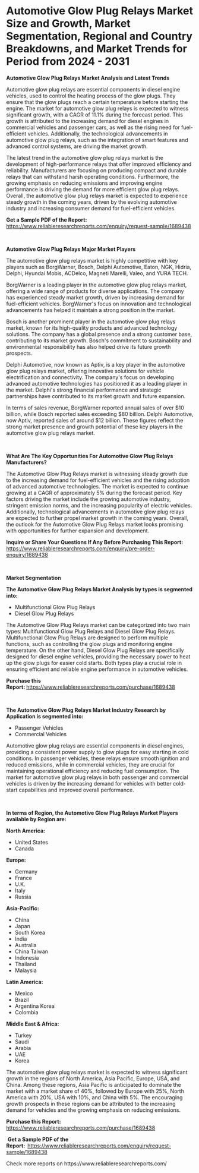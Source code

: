 <p><h1>Automotive Glow Plug Relays Market Size and Growth, Market Segmentation, Regional and Country Breakdowns, and Market Trends for Period from 2024 -  2031</h1></p><p><strong>Automotive Glow Plug Relays Market Analysis and Latest Trends</strong></p>
<p><p>Automotive glow plug relays are essential components in diesel engine vehicles, used to control the heating process of the glow plugs. They ensure that the glow plugs reach a certain temperature before starting the engine. The market for automotive glow plug relays is expected to witness significant growth, with a CAGR of 11.1% during the forecast period. This growth is attributed to the increasing demand for diesel engines in commercial vehicles and passenger cars, as well as the rising need for fuel-efficient vehicles. Additionally, the technological advancements in automotive glow plug relays, such as the integration of smart features and advanced control systems, are driving the market growth.</p><p>The latest trend in the automotive glow plug relays market is the development of high-performance relays that offer improved efficiency and reliability. Manufacturers are focusing on producing compact and durable relays that can withstand harsh operating conditions. Furthermore, the growing emphasis on reducing emissions and improving engine performance is driving the demand for more efficient glow plug relays. Overall, the automotive glow plug relays market is expected to experience steady growth in the coming years, driven by the evolving automotive industry and increasing consumer demand for fuel-efficient vehicles.</p></p>
<p><strong>Get a Sample PDF of the Report:&nbsp;</strong> <a href="https://www.reliableresearchreports.com/enquiry/request-sample/1689438">https://www.reliableresearchreports.com/enquiry/request-sample/1689438</a></p>
<p>&nbsp;</p>
<p><strong>Automotive Glow Plug Relays Major Market Players</strong></p>
<p><p>The automotive glow plug relays market is highly competitive with key players such as BorgWarner, Bosch, Delphi Automotive, Eaton, NGK, Hidria, Delphi, Hyundai Mobis, ACDelco, Magneti Marelli, Valeo, and YURA TECH. </p><p>BorgWarner is a leading player in the automotive glow plug relays market, offering a wide range of products for diverse applications. The company has experienced steady market growth, driven by increasing demand for fuel-efficient vehicles. BorgWarner's focus on innovation and technological advancements has helped it maintain a strong position in the market.</p><p>Bosch is another prominent player in the automotive glow plug relays market, known for its high-quality products and advanced technology solutions. The company has a global presence and a strong customer base, contributing to its market growth. Bosch's commitment to sustainability and environmental responsibility has also helped drive its future growth prospects.</p><p>Delphi Automotive, now known as Aptiv, is a key player in the automotive glow plug relays market, offering innovative solutions for vehicle electrification and connectivity. The company's focus on developing advanced automotive technologies has positioned it as a leading player in the market. Delphi's strong financial performance and strategic partnerships have contributed to its market growth and future expansion.</p><p>In terms of sales revenue, BorgWarner reported annual sales of over $10 billion, while Bosch reported sales exceeding $80 billion. Delphi Automotive, now Aptiv, reported sales of around $12 billion. These figures reflect the strong market presence and growth potential of these key players in the automotive glow plug relays market.</p></p>
<p>&nbsp;</p>
<p><strong>What Are The Key Opportunities For Automotive Glow Plug Relays Manufacturers?</strong></p>
<p><p>The Automotive Glow Plug Relays market is witnessing steady growth due to the increasing demand for fuel-efficient vehicles and the rising adoption of advanced automotive technologies. The market is expected to continue growing at a CAGR of approximately 5% during the forecast period. Key factors driving the market include the growing automotive industry, stringent emission norms, and the increasing popularity of electric vehicles. Additionally, technological advancements in automotive glow plug relays are expected to further propel market growth in the coming years. Overall, the outlook for the Automotive Glow Plug Relays market looks promising with opportunities for further expansion and development.</p></p>
<p><strong>Inquire or Share Your Questions If Any Before Purchasing This Report:</strong> <a href="https://www.reliableresearchreports.com/enquiry/pre-order-enquiry/1689438">https://www.reliableresearchreports.com/enquiry/pre-order-enquiry/1689438</a></p>
<p>&nbsp;</p>
<p><strong>Market Segmentation</strong></p>
<p><strong>The Automotive Glow Plug Relays Market Analysis by types is segmented into:</strong></p>
<p><ul><li>Multifunctional Glow Plug Relays</li><li>Diesel Glow Plug Relays</li></ul></p>
<p><p>The Automotive Glow Plug Relays market can be categorized into two main types: Multifunctional Glow Plug Relays and Diesel Glow Plug Relays. Multifunctional Glow Plug Relays are designed to perform multiple functions, such as controlling the glow plugs and monitoring engine temperature. On the other hand, Diesel Glow Plug Relays are specifically designed for diesel engine vehicles, providing the necessary power to heat up the glow plugs for easier cold starts. Both types play a crucial role in ensuring efficient and reliable engine performance in automotive vehicles.</p></p>
<p><strong>Purchase this Report:&nbsp;</strong><a href="https://www.reliableresearchreports.com/purchase/1689438">https://www.reliableresearchreports.com/purchase/1689438</a></p>
<p>&nbsp;</p>
<p><strong>The Automotive Glow Plug Relays Market Industry Research by Application is segmented into:</strong></p>
<p><ul><li>Passenger Vehicles</li><li>Commercial Vehicles</li></ul></p>
<p><p>Automotive glow plug relays are essential components in diesel engines, providing a consistent power supply to glow plugs for easy starting in cold conditions. In passenger vehicles, these relays ensure smooth ignition and reduced emissions, while in commercial vehicles, they are crucial for maintaining operational efficiency and reducing fuel consumption. The market for automotive glow plug relays in both passenger and commercial vehicles is driven by the increasing demand for vehicles with better cold-start capabilities and improved overall performance.</p></p>
<p>&nbsp;</p>
<p><strong>In terms of Region, the Automotive Glow Plug Relays Market Players available by Region are:</strong></p>
<p>
    <p> <strong> North America: </strong>
        <ul>
            <li>United States</li>
            <li>Canada</li>
        </ul>
        </p> 
    <p> <strong> Europe: </strong>
        <ul>
            <li>Germany</li>
            <li>France</li>
            <li>U.K.</li>
            <li>Italy</li>
            <li>Russia</li>
        </ul>
        </p> 
    <p> <strong> Asia-Pacific: </strong>
        <ul>
            <li>China</li>
            <li>Japan</li>
            <li>South Korea</li>
            <li>India</li>
            <li>Australia</li>
            <li>China Taiwan</li>
            <li>Indonesia</li>
            <li>Thailand</li>
            <li>Malaysia</li>
        </ul>
        </p> 
    <p> <strong> Latin America: </strong>
        <ul>
            <li>Mexico</li>
            <li>Brazil</li>
            <li>Argentina Korea</li>
            <li>Colombia</li>
        </ul>
        </p> 
    <p> <strong> Middle East & Africa: </strong>
        <ul>
            <li>Turkey</li>
            <li>Saudi</li>
            <li>Arabia</li>
            <li>UAE</li>
            <li>Korea</li>
        </ul>
    </p>
    </p>
<p><p>The automotive glow plug relays market is expected to witness significant growth in the regions of North America, Asia Pacific, Europe, USA, and China. Among these regions, Asia Pacific is anticipated to dominate the market with a market share of 40%, followed by Europe with 25%, North America with 20%, USA with 10%, and China with 5%. The encouraging growth prospects in these regions can be attributed to the increasing demand for vehicles and the growing emphasis on reducing emissions.</p></p>
<p><strong>Purchase this Report: </strong><a href="https://www.reliableresearchreports.com/purchase/1689438">https://www.reliableresearchreports.com/purchase/1689438</a></p>
<p>&nbsp;<strong>Get a Sample PDF of the Report:&nbsp;&nbsp;</strong><a href="https://www.reliableresearchreports.com/enquiry/request-sample/1689438">https://www.reliableresearchreports.com/enquiry/request-sample/1689438</a></p>
<p><strong></strong></p>
<p>Check more reports on https://www.reliableresearchreports.com/</p>